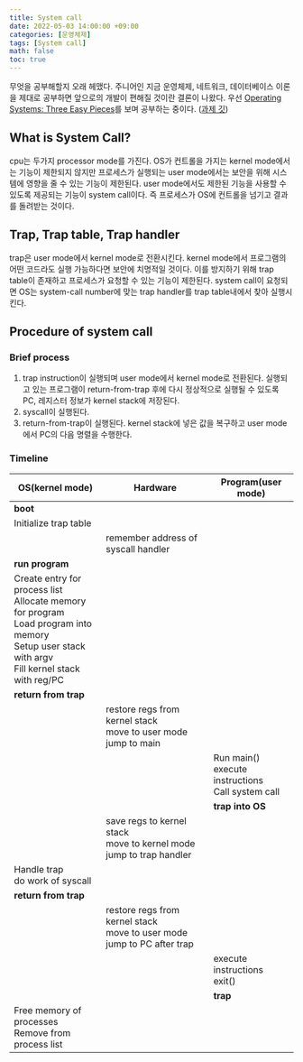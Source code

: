 ```yaml
---
title: System call
date: 2022-05-03 14:00:00 +09:00
categories: [운영체제]
tags: [System call]
math: false
toc: true
---
```

무엇을 공부해할지 오래 헤맸다. 주니어인 지금 운영체제, 네트워크, 데이터베이스 이론을 제대로 공부하면 앞으로의 개발이 편해질 것이란 결론이 나왔다. 우선 [Operating Systems: Three Easy Pieces](https://pages.cs.wisc.edu/~remzi/OSTEP/)를 보며 공부하는 중이다. ([과제 깃](https://github.com/younghch/operating-system-three-easy-pieces-homework))

## What is System Call?

cpu는 두가지 processor mode를 가진다. OS가 컨트롤을 가지는 kernel mode에서는 기능이 제한되지 않지만 프로세스가 실행되는 user mode에서는 보안을 위해 시스템에 영향을 줄 수 있는 기능이 제한된다. user mode에서도 제한된 기능을 사용할 수 있도록 제공되는 기능이 system call이다. 즉 프로세스가 OS에 컨트롤을 넘기고 결과를 돌려받는 것이다.

## Trap, Trap table, Trap handler
trap은 user mode에서 kernel mode로 전환시킨다. kernel mode에서 프로그램의 어떤 코드라도 실행 가능하다면 보안에 치명적일 것이다. 이를 방지하기 위해 trap table이 존재하고 프로세스가 요청할 수 있는 기능이 제한된다. system call이 요청되면 OS는 system-call number에 맞는 trap handler를 trap table내에서 찾아 실행시킨다.

## Procedure of system call
### Brief process
1. trap instruction이 실행되며 user mode에서 kernel mode로 전환된다. 실행되고 있는 프로그램이 return-from-trap 후에 다시 정상적으로 실행될 수 있도록 PC, 레지스터 정보가 kernel stack에 저장된다.
2. syscall이 실행된다.
3. return-from-trap이 실행된다. kernel stack에 넣은 값을 복구하고 user mode에서 PC의 다음 명렬을 수행한다.

### Timeline

| OS(kernel mode)                                                                                                                             | Hardware                                                               | Program(user mode)                               |
|---------------------------------------------------------------------------------------------------------------------------------------------|------------------------------------------------------------------------|--------------------------------------------------|
| **boot**                                                                                                                                    |                                                                        |                                                  |
| Initialize trap table                                                                                                                       |                                                                        |                                                  |
|                                                                                                                                             | remember address of syscall handler                                    |                                                  |
| **run program**                                                                                                                                     |                                                                        |                                                  |
| Create entry for process list <br /> Allocate memory for program<br /> Load program into memory<br /> Setup user stack with argv<br /> Fill kernel stack with reg/PC |                                                                        |                                                  |
| **return from trap**                                                                                                                        |                                                                        |                                                  |
|                                                                                                                                             | restore regs from kernel stack<br /> move to user mode<br /> jump to main          |                                                  |
|                                                                                                                                             |                                                                        | Run main()<br /> execute instructions<br /> Call system call |
|                                                                                                                                             |                                                                        | **trap into OS**                                 |
|                                                                                                                                             | save regs to kernel stack<br /> move to kernel mode<br /> jump to trap handler     |                                                  |
| Handle trap<br /> do work of syscall                                                                                                             |                                                                        |                                                  |
| **return from trap**                                                                                                                        |                                                                        |                                                  |
|                                                                                                                                             | restore regs from kernel stack<br /> move to user mode<br /> jump to PC after trap |                                                  |
|                                                                                                                                             |                                                                        | execute instructions<br /> exit()                      |
|                                                                                                                                             |                                                                        | **trap**                                         |
| Free memory of processes<br /> Remove from process list                                                                                           |                                                                        |                                                  |
